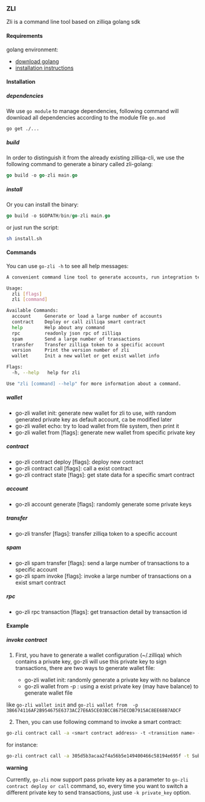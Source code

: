### ZLI

Zli is a command line tool based on zilliqa golang sdk

#### Requirements

golang environment:

* [download golang](https://golang.org/dl/)
* [installation instructions](https://golang.org/doc/install)

#### Installation

<h5> dependencies </h5>

We use `go module` to manage dependencies, following command will download all dependencies according to the module file `go.mod`

```
go get ./...
```

<h5> build </h5>

In order to distinguish it from the already existing zilliqa-cli, we use the following command to generate a binary called zli-golang:

```go
go build -o go-zli main.go
```

<h5> install </h5>

Or you can install the binary:

```go
go build -o $GOPATH/bin/go-zli main.go
```

or just run the script:

```bash
sh install.sh
```

#### Commands

You can use `go-zli -h` to see all help messages:

```bash
A convenient command line tool to generate accounts, run integration testings or run http server .etc

Usage:
  zli [flags]
  zli [command]

Available Commands:
  account     Generate or load a large number of accounts
  contract    Deploy or call zilliqa smart contract
  help        Help about any command
  rpc         readonly json rpc of zilliqa
  spam        Send a large number of transactions
  transfer    Transfer zilliqa token to a specific account
  version     Print the version number of zli
  wallet      Init a new wallet or get exist wallet info

Flags:
  -h, --help   help for zli

Use "zli [command] --help" for more information about a command.

```

<h5> wallet </h5>

* go-zli wallet init: generate new wallet for zli to use, with random generated private key as default account, ca be modified later
* go-zli wallet echo: try to load wallet from file system, then print it
* go-zli wallet from [flags]: generate new wallet from specific private key

<h5> contract </h5>

* go-zli contract deploy [flags]: deploy new contract
* go-zli contract call [flags]: call a exist contract
* go-zli contract state [flags]: get state data for a specific smart contract

<h5> account </h5>

* go-zli account generate [flags]: randomly generate some private keys

<h5> transfer </h5>

* go-zli transfer [flags]: transfer zilliqa token to a specific account

<h5> spam </h5>

* go-zli spam transfer [flags]: send a large number of transactions to a specific account
* go-zli spam invoke [flags]: invoke a large number of transactions on a exist smart contract

<h5> rpc </h5>

* go-zli rpc transaction [flags]: get transaction detail by transaction id

#### Example

<h5> invoke contract </h5>

1. First, you have to generate a wallet configuration (~/.zilliqa) which contains a private key, go-zli will use this private key to sign
transactions, there are two ways to generate wallet file:

    * go-zli wallet init: randomly generate a private key with no balance
    * go-zli wallet from -p <private key>: using a exist private key (may have balance) to generate wallet file

like `go-zli wallet init` and `go-zli wallet from  -p  3B6674116AF2B954675E6373AC27E6A5CE03BCC8675ECDB7915AC8EE68B7ADCF`

2. Then, you can use following command to invoke a smart contract:

```bash
go-zli contract call -a <smart contract address> -t <transition name> -r <parameter>
```

for instance:

```bash
go-zli contract call -a 305d5b3acaa2f4a56b5e149400466c58194e695f -t SubmitTransaction -r "[{\"vname\":\"recipient\",\"type\":\"ByStr20\",\"value\":\"0x381f4008505e940ad7681ec3468a719060caf796\"},{\"vname\":\"amount\",\"type\":\"Uint128\",\"value\":\"10\"},{\"vname\":\"tag\",\"type\":\"String\",\"value\":\"a\"}]"
```

**warning**

Currently, `go-zli` now support pass private key as a parameter to `go-zli contract deploy or call` command, so, every time
you want to switch a different private key to send transactions, just use `-k private_key` option.